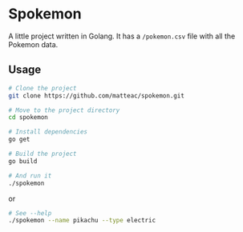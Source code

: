 # Spokemon

A little project written in Golang.
It has a `/pokemon.csv` file with all the Pokemon data.

## Usage
```bash
# Clone the project
git clone https://github.com/matteac/spokemon.git

# Move to the project directory
cd spokemon

# Install dependencies
go get

# Build the project
go build

# And run it
./spokemon
```
or 
```bash
# See --help
./spokemon --name pikachu --type electric
```
